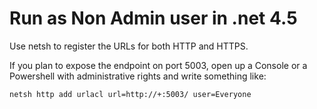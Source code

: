 ﻿# Run as Non Admin user in .net 4.5

Use netsh to register the URLs for both HTTP and HTTPS. 

If you plan to expose the endpoint on port 5003, open up a Console or a Powershell with administrative rights and write something like:

	netsh http add urlacl url=http://+:5003/ user=Everyone